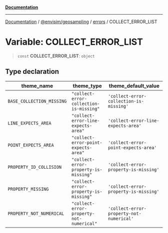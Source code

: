 [**Documentation**](../../../../README.md)

---

[Documentation](../../../../README.md) / [@envisim/geosampling](../../README.md) / [errors](../README.md) / COLLECT_ERROR_LIST

# Variable: COLLECT_ERROR_LIST

> `const` **COLLECT_ERROR_LIST**: `object`

## Type declaration

| theme_name                                                     | theme_type                               | theme_default_value                      |
| -------------------------------------------------------------- | ---------------------------------------- | ---------------------------------------- |
| <a id="base_collection_missing"></a> `BASE_COLLECTION_MISSING` | `"collect-error-collection-is-missing"`  | `'collect-error-collection-is-missing'`  |
| <a id="line_expects_area"></a> `LINE_EXPECTS_AREA`             | `"collect-error-line-expects-area"`      | `'collect-error-line-expects-area'`      |
| <a id="point_expects_area"></a> `POINT_EXPECTS_AREA`           | `"collect-error-point-expects-area"`     | `'collect-error-point-expects-area'`     |
| <a id="property_id_collision"></a> `PROPERTY_ID_COLLISION`     | `"collect-error-property-is-missing"`    | `'collect-error-property-is-missing'`    |
| <a id="property_missing"></a> `PROPERTY_MISSING`               | `"collect-error-property-is-missing"`    | `'collect-error-property-is-missing'`    |
| <a id="property_not_numerical"></a> `PROPERTY_NOT_NUMERICAL`   | `"collect-error-property-not-numerical"` | `'collect-error-property-not-numerical'` |
